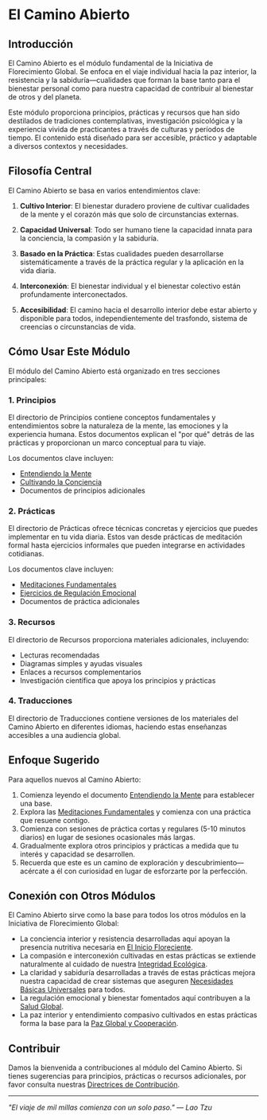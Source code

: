 # El Camino Abierto

## Introducción

El Camino Abierto es el módulo fundamental de la Iniciativa de Florecimiento Global. Se enfoca en el viaje individual hacia la paz interior, la resistencia y la sabiduría—cualidades que forman la base tanto para el bienestar personal como para nuestra capacidad de contribuir al bienestar de otros y del planeta.

Este módulo proporciona principios, prácticas y recursos que han sido destilados de tradiciones contemplativas, investigación psicológica y la experiencia vivida de practicantes a través de culturas y períodos de tiempo. El contenido está diseñado para ser accesible, práctico y adaptable a diversos contextos y necesidades.

## Filosofía Central

El Camino Abierto se basa en varios entendimientos clave:

1. **Cultivo Interior**: El bienestar duradero proviene de cultivar cualidades de la mente y el corazón más que solo de circunstancias externas.

2. **Capacidad Universal**: Todo ser humano tiene la capacidad innata para la conciencia, la compasión y la sabiduría.

3. **Basado en la Práctica**: Estas cualidades pueden desarrollarse sistemáticamente a través de la práctica regular y la aplicación en la vida diaria.

4. **Interconexión**: El bienestar individual y el bienestar colectivo están profundamente interconectados.

5. **Accesibilidad**: El camino hacia el desarrollo interior debe estar abierto y disponible para todos, independientemente del trasfondo, sistema de creencias o circunstancias de vida.

## Cómo Usar Este Módulo

El módulo del Camino Abierto está organizado en tres secciones principales:

### 1. Principios

El directorio de Principios contiene conceptos fundamentales y entendimientos sobre la naturaleza de la mente, las emociones y la experiencia humana. Estos documentos explican el "por qué" detrás de las prácticas y proporcionan un marco conceptual para tu viaje.

Los documentos clave incluyen:
- [Entendiendo la Mente](Principles/01_UnderstandingTheMind.md)
- [Cultivando la Conciencia](Principles/02_CultivatingAwareness.md)
- Documentos de principios adicionales

### 2. Prácticas

El directorio de Prácticas ofrece técnicas concretas y ejercicios que puedes implementar en tu vida diaria. Estos van desde prácticas de meditación formal hasta ejercicios informales que pueden integrarse en actividades cotidianas.

Los documentos clave incluyen:
- [Meditaciones Fundamentales](Practices/01_FoundationalMeditations.md)
- [Ejercicios de Regulación Emocional](Practices/02_EmotionalRegulationExercises.md)
- Documentos de práctica adicionales

### 3. Recursos

El directorio de Recursos proporciona materiales adicionales, incluyendo:
- Lecturas recomendadas
- Diagramas simples y ayudas visuales
- Enlaces a recursos complementarios
- Investigación científica que apoya los principios y prácticas

### 4. Traducciones

El directorio de Traducciones contiene versiones de los materiales del Camino Abierto en diferentes idiomas, haciendo estas enseñanzas accesibles a una audiencia global.

## Enfoque Sugerido

Para aquellos nuevos al Camino Abierto:

1. Comienza leyendo el documento [Entendiendo la Mente](Principles/01_UnderstandingTheMind.md) para establecer una base.
2. Explora las [Meditaciones Fundamentales](Practices/01_FoundationalMeditations.md) y comienza con una práctica que resuene contigo.
3. Comienza con sesiones de práctica cortas y regulares (5-10 minutos diarios) en lugar de sesiones ocasionales más largas.
4. Gradualmente explora otros principios y prácticas a medida que tu interés y capacidad se desarrollen.
5. Recuerda que este es un camino de exploración y descubrimiento—acércate a él con curiosidad en lugar de esforzarte por la perfección.

## Conexión con Otros Módulos

El Camino Abierto sirve como la base para todos los otros módulos en la Iniciativa de Florecimiento Global:

- La conciencia interior y resistencia desarrolladas aquí apoyan la presencia nutritiva necesaria en [El Inicio Floreciente](../TheFlourishingStart/README.md).
- La compasión e interconexión cultivadas en estas prácticas se extiende naturalmente al cuidado de nuestra [Integridad Ecológica](../EcologicalIntegrity/README.md).
- La claridad y sabiduría desarrolladas a través de estas prácticas mejora nuestra capacidad de crear sistemas que aseguren [Necesidades Básicas Universales](../UniversalBasicNeeds/README.md) para todos.
- La regulación emocional y bienestar fomentados aquí contribuyen a la [Salud Global](../GlobalHealth_DiseaseEradication/README.md).
- La paz interior y entendimiento compasivo cultivados en estas prácticas forma la base para la [Paz Global y Cooperación](../GlobalPeace_Cooperation/README.md).

## Contribuir

Damos la bienvenida a contribuciones al módulo del Camino Abierto. Si tienes sugerencias para principios, prácticas o recursos adicionales, por favor consulta nuestras [Directrices de Contribución](/contributing).

---

*"El viaje de mil millas comienza con un solo paso." — Lao Tzu*

